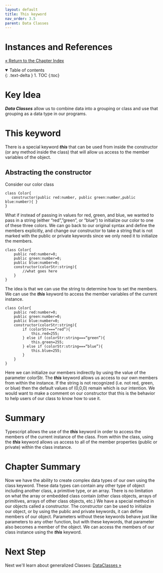 ```yaml
---
layout: default
title: This keyword
nav_order: 3.5
parent: Data Classes
---
```


# Instances and References
[&laquo; Return to the Chapter Index](index.md)

<details open markdown="block">
  <summary>
    Table of contents
  </summary>
  {: .text-delta }
1. TOC
{:toc}
</details>

# Key Idea
***Data Classes*** allow us to combine data into a grouping or class and use that grouping as a data type in our programs.
# This keyword
There is a special keyword ***this*** that can be used from inside the constructor (or any method inside the class) that will allow us access to the member variables of the object.
## Abstracting the constructor
Consider our color class
```
class Color{
   constructor(public red:number, public green:number,public blue:number){ }
}
```
What if instead of passing in values for red, green, and blue, we wanted to pass in a string (either “red”,”green”, or “blue”) to initialize our color to one of these three colors.  We can go back to our original syntax and define the members explicitly, and change our constructor to take a string that is not marked with the public or private keywords since we only need it to initialize the members.
```
class Color{
	public red:number=0;
	public green:number=0;
	public blue:number=0;
	constructor(colorStr:string){ 
		//what goes here
	}
}
```
The idea is that we can use the string to determine how to set the members.  We can use the ***this*** keyword to access the member variables of the current instance.
```
class Color{
	public red:number=0;
	public green:number=0;
	public blue:number=0;
	constructor(colorStr:string){ 
		if (colorStr===“red”){
			this.red=255;
		} else if (colorStr:string===“green”){
			this.green=255;
		} else if (colorStr:string===“blue”){
			this.blue=255;
		}
	}
}
```
Here we can initialize our members indirectly by using the value of the parameter colorStr.  The ***this*** keyword allows us access to our own members from within the instance.  If the string is not recognized (i.e. not red, green, or blue) then the default values of (0,0,0) remain which is our intention.  We would want to make a comment on our constructor that this is the behavior to help users of our class to know how to use it.

# Summary
Typescript allows the use of the ***this*** keyword in order to access the members of the current instance of the class.  From within the class, using the ***this*** keyword allows us access to all of the member properties (public or private) within the class instance.

# Chapter Summary
Now we have the ability to create complex data types of our own using the class keyword. These data types can contain any other type of object including another class, a primitive type, or an array.  There is no limitation on what the array or embedded class contain (other class objects, arrays of primitives, arrays of other class objects, etc.)  We have a special method in our objects called a constructor.  The constructor can be used to initialize our object, or by using the public and private keywords, it can define members of our object.  Parameters without these keywords behave just like parameters to any other function, but with these keywords, that parameter also becomes a member of the object.  We can access the members of our class instance using the ***this*** keyword.


# Next Step

Next we'll learn about generalized Classes: [DataClasses &raquo;](../4-classes/index.md)